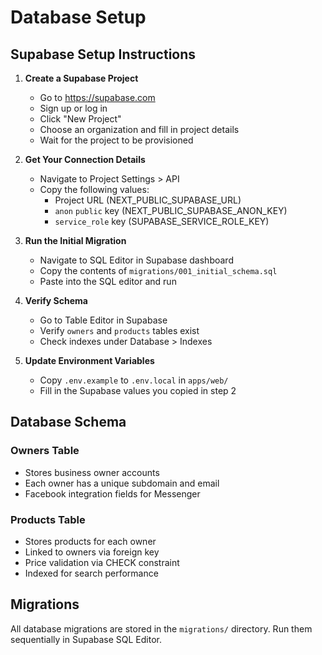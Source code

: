 # Database Setup

## Supabase Setup Instructions

1. **Create a Supabase Project**
   - Go to https://supabase.com
   - Sign up or log in
   - Click "New Project"
   - Choose an organization and fill in project details
   - Wait for the project to be provisioned

2. **Get Your Connection Details**
   - Navigate to Project Settings > API
   - Copy the following values:
     - Project URL (NEXT_PUBLIC_SUPABASE_URL)
     - `anon` `public` key (NEXT_PUBLIC_SUPABASE_ANON_KEY)
     - `service_role` key (SUPABASE_SERVICE_ROLE_KEY)

3. **Run the Initial Migration**
   - Navigate to SQL Editor in Supabase dashboard
   - Copy the contents of `migrations/001_initial_schema.sql`
   - Paste into the SQL editor and run

4. **Verify Schema**
   - Go to Table Editor in Supabase
   - Verify `owners` and `products` tables exist
   - Check indexes under Database > Indexes

5. **Update Environment Variables**
   - Copy `.env.example` to `.env.local` in `apps/web/`
   - Fill in the Supabase values you copied in step 2

## Database Schema

### Owners Table
- Stores business owner accounts
- Each owner has a unique subdomain and email
- Facebook integration fields for Messenger

### Products Table
- Stores products for each owner
- Linked to owners via foreign key
- Price validation via CHECK constraint
- Indexed for search performance

## Migrations

All database migrations are stored in the `migrations/` directory.
Run them sequentially in Supabase SQL Editor.
